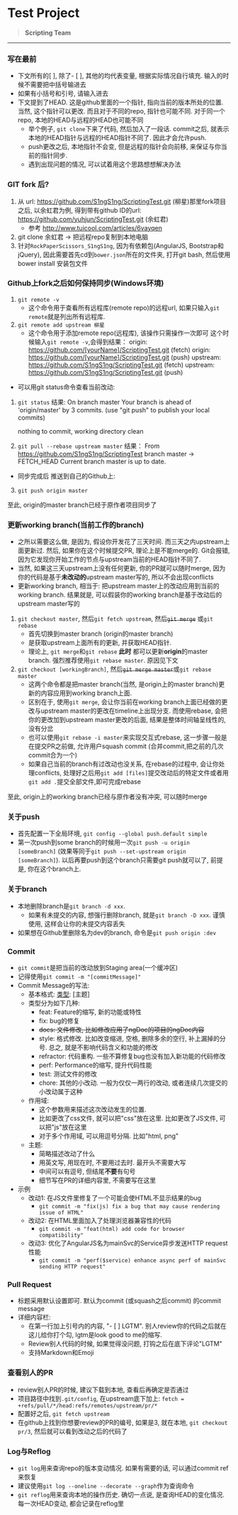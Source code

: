 # Test Project
> __Scripting Team__
-----

### 写在最前
* 下文所有的[ ], 除了- [ ], 其他的均代表变量, 根据实际情况自行填充. 输入的时候不需要把中括号输进去
* 如果有小括号和引号, 请输入进去
* 下文提到了HEAD. 这是github里面的一个指针, 指向当前的版本所处的位置. 当然, 这个指针可以更改. 而且对于不同的repo, 指针也可能不同. 对于同一个repo, 本地的HEAD与远程的HEAD也可能不同
    * 举个例子, `git clone`下来了代码, 然后加入了一段话. commit之后, 就表示本地的HEAD指针与远程的HEAD指针不同了. 因此才会允许push.
    * push更改之后, 本地指针不会变, 但是远程的指针会向前移, 来保证与你当前的指针同步.
    * 遇到出现问题的情况, 可以试着用这个思路想想解决办法

### GIT fork 后?
1. 从 url: https://github.com/S1ngS1ng/ScriptingTest.git (柳星)那里fork项目之后, 以余虹君为例, 得到带有github ID的url: https://github.com/yuhjun/ScriptingTest.git (余虹君)   
    * 参考 http://www.tuicool.com/articles/6vayqen
2. git clone 余虹君 -> 把远程repo复制到本地电脑
3. 针对`RockPaperScissors_S1ngS1ng`, 因为有依赖包(AngularJS, Bootstrap和jQuery), 因此需要首先cd到`bower.json`所在的文件夹, 打开git bash, 然后使用bower install 安装包文件

### Github上fork之后如何保持同步(Windows环境)
1. `git remote -v`
    * 这个命令用于查看所有远程库(remote repo)的远程url, 如果只输入`git remote`就是列出所有远程库.
2. `git remote add upstream 柳星`
    * 这个命令用于添加remote repo(远程库), 该操作只需操作一次即可
这个时候输入`git remote -v`,会得到结果：
origin: https://github.com/[yourName]/ScriptingTest.git (fetch)
origin: https://github.com/[yourName]/ScriptingTest.git (push)
upstream: https://github.com/S1ngS1ng/ScriptingTest.git (fetch)
upstream: https://github.com/S1ngS1ng/ScriptingTest.git (push)

* 可以用git status命令查看当前改动:
1. `git status`
    结果:
    On branch master
    Your branch is ahead of 'origin/master' by 3 commits.
      (use "git push" to publish your local commits)
    
    nothing to commit, working directory clean

2. `git pull --rebase upstream master`
    结果：
    From https://github.com/S1ngS1ng/ScriptingTest
      branch   master  ->  FETCH_HEAD
    Current branch master is up to date.

* 同步完成后 推送到自己的Github上:
3. `git push origin master`

至此, origin的master branch已经于原作者项目同步了

### 更新working branch(当前工作的branch)
* 之所以需要这么做, 是因为, 假设你开发花了三天时间. 而三天之内upstream上面更新过. 然后, 如果你在这个时候提交PR, 理论上是不能merge的. Git会报错, 因为它发现你开始工作的节点与upstream当前的HEAD指针不同了.
* 当然, 如果这三天upstream上没有任何更新, 你的PR就可以随时merge, 因为你的代码是基于**未改动的**upstream master写的, 所以不会出现conflicts
* 更新working branch, 相当于: 把upstream master上的改动应用到当前的working branch. 结果就是, 可以假装你的working branch是基于改动后的upstream master写的
1. `git checkout master`, 然后`git fetch upstream`, 然后~~`git merge`~~ 或`git rebase`
    * 首先切换到master branch (origin的master branch)
    * 是获取upstream上面所有的更新, 并获取HEAD指针.
    * 理论上, `git merge`和`git rebase` **此时** 都可以更新**origin**的master branch. 强烈推荐使用`git rebase master`. 原因见下文
5. `git checkout [workingBranch]`, 然后~~`git merge master`~~或`git rebase master`
    * 这两个命令都是把master branch(当然, 是origin上的master branch)更新的内容应用到working branch上面.
    * 区别在于, 使用`git merge`, 会让你当前在working branch上面已经做的更改与upstream master的更改在timeline上出现分支. 而使用rebase, 会把你的更改加到upstream master更改的后面, 结果是整体时间轴呈线性的, 没有分岔
    * 也可以使用`git rebase -i master`来实现交互式rebase, 这一步骤一般是在提交PR之前做, 允许用户squash commit (合并commit,把之前的几次commit合为一个)
    * 如果自己当前的branch有过改动也没关系, 在rebase的过程中, 会让你处理conflicts, 处理好之后用`git add [files]`提交改动后的特定文件或者用`git add .`提交全部文件,即可完成rebase

至此, origin上的working branch已经与原作者没有冲突, 可以随时merge

### 关于push
* 首先配置一下全局环境, `git config --global push.default simple`
* 第一次push到some branch的时候用一次`git push -u origin [someBranch]` (效果等同于`git push --set-upstream origin [someBranch]`). 以后再要push到这个branch只需要git push就可以了, 前提是, 你在这个branch上.

### 关于branch
* 本地删除branch是`git branch -d xxx`.
    * 如果有未提交的内容, 想强行删除branch, 就是`git branch -D xxx`. 谨慎使用, 这样会让你的未提交内容丢失
* 如果想在Github里删除名为dev的branch, 命令是`git push origin :dev`

### Commit
* `git commit`是把当前的改动放到Staging area(一个缓冲区)
* 记得使用`git commit -m "[commitMessage]"`
* Commit Message的写法:
    * 基本格式: [类型]([改动区域]): [主题]
    * 类型分为如下几种:
        * feat: Feature的缩写, 新的功能或特性
        * fix: bug的修复
        * ~~docs: 文件修改, 比如修改应用了ngDoc的项目的ngDoc内容~~
        * style: 格式修改. 比如改变缩进, 空格, 删除多余的空行, 补上漏掉的分号. 总之, 就是不影响代码含义和功能的修改
        * refractor: 代码重构. 一些不算修复bug也没有加入新功能的代码修改
        * perf: Performance的缩写, 提升代码性能
        * test: 测试文件的修改
        * chore: 其他的小改动. 一般为仅仅一两行的改动, 或者连续几次提交的小改动属于这种
    * 作用域:
        * 这个参数用来描述这次改动发生的位置.
        * 比如更改了css文件, 就可以把"css"放在这里. 比如更改了JS文件, 可以把"js"放在这里
        * 对于多个作用域, 可以用逗号分隔. 比如"html, png"
    * 主题:
        * 简略描述改动了什么
        * 用英文写, 用现在时, 不要用过去时. 最开头不需要大写
        * 中间可以有逗号, 但结尾**不要**有句号
        * 细节写在PR的详细内容里, 不需要写在这里
* 示例
    * 改动1: 在JS文件里修复了一个可能会使HTML不显示结果的bug
        * `git commit -m "fix(js) fix a bug that may cause rendering issue of HTML"`
    * 改动2: 在HTML里面加入了处理浏览器兼容性的代码
        * `git commit -m "feat(html) add code for browser compatibility"`
    * 改动3: 优化了AngularJS名为mainSvc的Service异步发送HTTP request性能
        * `git commit -m "perf($service) enhance async perf of mainSvc sending HTTP request"`
        
### Pull Request
* 标题采用默认设置即可. 默认为commit (或squash之后commit) 的commit message
* 详细内容栏:
    * 在第一行加上引号内的内容, "- [ ] LGTM". 别人review你的代码之后就在这儿给你打个勾, lgtm是look good to me的缩写.
    * Review别人代码的时候, 如果觉得没问题, 打钩之后在底下评论"LGTM"
    * 支持Markdown和Emoji

### 查看别人的PR
* review别人PR的时候, 建议下载到本地, 查看后再确定是否通过
* 项目路径中找到`.git/config`, 在upstream底下加上:  `fetch = +refs/pull/*/head:refs/remotes/upstream/pr/*`
* 配置好之后, `git fetch upstream`
* 在github上找到你想要review的PR的编号, 如果是3, 就在本地, `git checkout pr/3`, 然后就可以看到改动之后的代码了

### Log与Reflog
* `git log`用来查询repo的版本变动情况. 如果有需要的话, 可以通过commit ref来恢复
* 建议使用`git log --oneline --decorate --graph`作为查询命令
* `git reflog`用来查询本地的操作历史. 确切一点说, 是查询HEAD的变化情况. 每一次HEAD变动, 都会记录在reflog里
